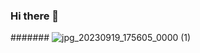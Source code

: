 ### Hi there 👋
####### ![jpg_20230919_175605_0000 (1)](https://github.com/Milalex19/Milalex19/assets/128637462/cdfe79ad-7f2e-4154-8e73-e61e4345d16d)

<!--
**Milalex19/Milalex19** is a ✨ _special_ ✨ repository because its `README.md` (this file) appears on your GitHub profile.

Here are some ideas to get you started:

- 🔭 I’m currently working on ...
- 🌱 I’m currently learning ...
- 👯 I’m looking to collaborate on ...
- 🤔 I’m looking for help with ...
- 💬 Ask me about ...
- 📫 How to reach me: ...
- 😄 Pronouns: ...
- ⚡ Fun fact: ...
-->
